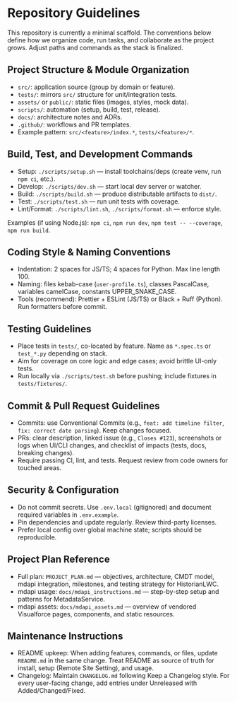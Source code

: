 # Repository Guidelines

This repository is currently a minimal scaffold. The conventions below define how we organize code, run tasks, and collaborate as the project grows. Adjust paths and commands as the stack is finalized.

## Project Structure & Module Organization

- `src/`: application source (group by domain or feature).
- `tests/`: mirrors `src/` structure for unit/integration tests.
- `assets/` or `public/`: static files (images, styles, mock data).
- `scripts/`: automation (setup, build, test, release).
- `docs/`: architecture notes and ADRs.
- `.github/`: workflows and PR templates.
- Example pattern: `src/<feature>/index.*`, `tests/<feature>/*`.

## Build, Test, and Development Commands

- Setup: `./scripts/setup.sh` — install toolchains/deps (create venv, run `npm ci`, etc.).
- Develop: `./scripts/dev.sh` — start local dev server or watcher.
- Build: `./scripts/build.sh` — produce distributable artifacts to `dist/`.
- Test: `./scripts/test.sh` — run unit tests with coverage.
- Lint/Format: `./scripts/lint.sh`, `./scripts/format.sh` — enforce style.

Examples (if using Node.js): `npm ci`, `npm run dev`, `npm test -- --coverage`, `npm run build`.

## Coding Style & Naming Conventions

- Indentation: 2 spaces for JS/TS; 4 spaces for Python. Max line length 100.
- Naming: files kebab-case (`user-profile.ts`), classes PascalCase, variables camelCase, constants UPPER_SNAKE_CASE.
- Tools (recommend): Prettier + ESLint (JS/TS) or Black + Ruff (Python). Run formatters before commit.

## Testing Guidelines

- Place tests in `tests/`, co-located by feature. Name as `*.spec.ts` or `test_*.py` depending on stack.
- Aim for coverage on core logic and edge cases; avoid brittle UI-only tests.
- Run locally via `./scripts/test.sh` before pushing; include fixtures in `tests/fixtures/`.

## Commit & Pull Request Guidelines

- Commits: use Conventional Commits (e.g., `feat: add timeline filter`, `fix: correct date parsing`). Keep changes focused.
- PRs: clear description, linked issue (e.g., `Closes #123`), screenshots or logs when UI/CLI changes, and checklist of impacts (tests, docs, breaking changes).
- Require passing CI, lint, and tests. Request review from code owners for touched areas.

## Security & Configuration

- Do not commit secrets. Use `.env.local` (gitignored) and document required variables in `.env.example`.
- Pin dependencies and update regularly. Review third-party licenses.
- Prefer local config over global machine state; scripts should be reproducible.

## Project Plan Reference

- Full plan: `PROJECT_PLAN.md` — objectives, architecture, CMDT model, mdapi integration, milestones, and testing strategy for HistorianLWC.
- mdapi usage: `docs/mdapi_instructions.md` — step-by-step setup and patterns for MetadataService.
- mdapi assets: `docs/mdapi_assets.md` — overview of vendored Visualforce pages, components, and static resources.

## Maintenance Instructions

- README upkeep: When adding features, commands, or files, update `README.md` in the same change. Treat README as source of truth for install, setup (Remote Site Setting), and usage.
- Changelog: Maintain `CHANGELOG.md` following Keep a Changelog style. For every user-facing change, add entries under Unreleased with Added/Changed/Fixed.
